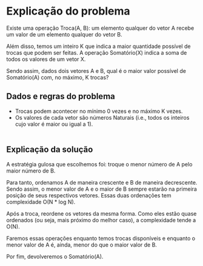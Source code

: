 # Explicação do problema                                                                                      

Existe uma operação Troca(A, B): um elemento qualquer do vetor A recebe um valor de um elemento qualquer do vetor B. 

Além disso, temos um inteiro K que indica a maior quantidade possível de trocas que podem ser feitas. A operação Somatório(X) indica a soma de todos os valores de um vetor X.

Sendo assim, dados dois vetores A e B, qual é o maior valor possível de Somatório(A) com, no máximo, K trocas?

## Dados e regras do problema                                                                                 

* Trocas podem acontecer no mínimo 0 vezes e no máximo K vezes. 
* Os valores de cada vetor são números Naturais (i.e., todos os inteiros cujo valor é maior ou igual a 1).                                                                                 
  ​                                                                                                            
## Explicação da solução                                                                                      

A estratégia gulosa que escolhemos foi: troque o menor número de A pelo maior número de B. 

Para tanto, ordenamos A de maneira crescente e B de maneira decrescente. Sendo assim, o menor valor de A e o maior de B sempre estarão na primeira posição de seus respectivos vetores. Essas duas ordenações tem complexidade O(N * log N). 

Após a troca, reordene os vetores da mesma forma. Como eles estão quase ordenados (ou seja, mais próximo do melhor caso), a complexidade tende a O(N).

Faremos essas operações enquanto temos trocas disponíveis e enquanto o menor valor de A é, ainda, menor do que o maior valor de B.

Por fim, devolveremos o Somatório(A).
